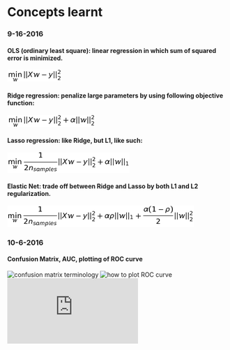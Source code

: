 # Concepts learnt
### 9-16-2016
#### OLS (ordinary least square): linear regression in which sum of squared error is minimized. 
![](./images/OLS.png)

#### Ridge regression: penalize large parameters by using following objective function:
![](./images/Ridge.png)

#### Lasso regression: like Ridge, but L1, like such:
![](./images/Lasso.png)

#### Elastic Net: trade off between Ridge and Lasso by both L1 and L2 regularization.
![](./images/ElasticNet.png)

### 10-6-2016
#### Confusion Matrix, AUC, plotting of ROC curve
![confusion matrix terminology](http://www.dataschool.io/simple-guide-to-confusion-matrix-terminology/)
![how to plot ROC curve](http://www.dataschool.io/roc-curves-and-auc-explained/)
![sklearn example of ROC curve](http://scikit-learn.org/stable/auto_examples/model_selection/plot_roc.html#sphx-glr-auto-examples-model-selection-plot-roc-py)
